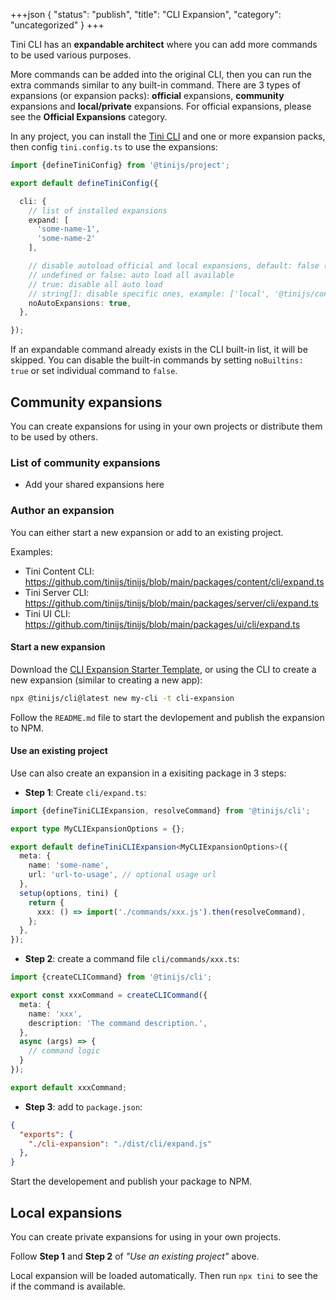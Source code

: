 +++json
{
  "status": "publish",
  "title": "CLI Expansion",
  "category": "uncategorized"
}
+++

Tini CLI has an **expandable architect** where you can add more commands to be used various purposes.

More commands can be added into the original CLI, then you can run the extra commands similar to any built-in command. There are 3 types of expansions (or expansion packs): **official** expansions, **community** expansions and **local/private** expansions. For official expansions, please see the **Official Expansions** category.

In any project, you can install the [Tini CLI](/cli) and one or more expansion packs, then config `tini.config.ts` to use the expansions:

```ts
import {defineTiniConfig} from '@tinijs/project';

export default defineTiniConfig({

  cli: {
    // list of installed expansions
    expand: [
      'some-name-1',
      'some-name-2'
    ],

    // disable autoload official and local expansions, default: false (auto load all available)
    // undefined or false: auto load all available
    // true: disable all auto load
    // string[]: disable specific ones, example: ['local', '@tinijs/content']
    noAutoExpansions: true,
  },

});
```

If an expandable command already exists in the CLI built-in list, it will be skipped. You can disable the built-in commands by setting `noBuiltins: true` or set individual command to `false`.

## Community expansions

You can create expansions for using in your own projects or distribute them to be used by others.

### List of community expansions

- Add your shared expansions here

### Author an expansion

You can either start a new expansion or add to an existing project.

Examples:
  - Tini Content CLI: <https://github.com/tinijs/tinijs/blob/main/packages/content/cli/expand.ts>
  - Tini Server CLI: <https://github.com/tinijs/tinijs/blob/main/packages/server/cli/expand.ts>
  - Tini UI CLI: <https://github.com/tinijs/tinijs/blob/main/packages/ui/cli/expand.ts>

#### Start a new expansion

Download the [CLI Expansion Starter Template](https://github.com/tinijs/cli-expansion-starter), or using the CLI to create a new expansion (similar to creating a new app):

```bash
npx @tinijs/cli@latest new my-cli -t cli-expansion
```

Follow the `README.md` file to start the devlopement and publish the expansion to NPM.

#### Use an existing project

Use can also create an expansion in a exisiting package in 3 steps:

- **Step 1**: Create `cli/expand.ts`:

```ts
import {defineTiniCLIExpansion, resolveCommand} from '@tinijs/cli';

export type MyCLIExpansionOptions = {};

export default defineTiniCLIExpansion<MyCLIExpansionOptions>({
  meta: {
    name: 'some-name',
    url: 'url-to-usage', // optional usage url
  },
  setup(options, tini) {
    return {
      xxx: () => import('./commands/xxx.js').then(resolveCommand),
    };
  },
});
```

- **Step 2**: create a command file `cli/commands/xxx.ts`:

```ts
import {createCLICommand} from '@tinijs/cli';

export const xxxCommand = createCLICommand({
  meta: {
    name: 'xxx',
    description: 'The command description.',
  },
  async (args) => {
    // command logic
  }
});

export default xxxCommand;
```

- **Step 3**: add to `package.json`:

```json
{
  "exports": {
    "./cli-expansion": "./dist/cli/expand.js"
  },
}
```

Start the developement and publish your package to NPM.

## Local expansions

You can create private expansions for using in your own projects.

Follow **Step 1** and **Step 2** of _"Use an existing project"_ above.

Local expansion will be loaded automatically. Then run `npx tini` to see the if the command is available.
